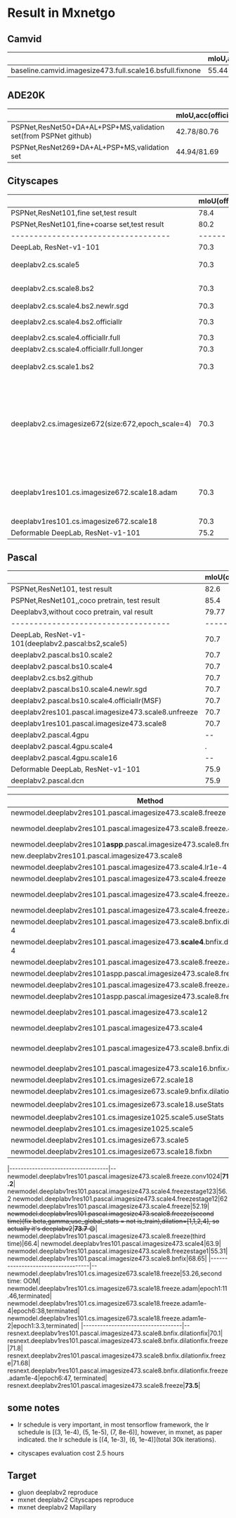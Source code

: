 # Result in Mxnetgo

## Camvid

|                                   | mIoU,acc(official) | mIoU(my)  |
|-----------------------------------|------|-------|
|baseline.camvid.imagesize473.full.scale16.bsfull.fixnone|55.44|?|


## ADE20K

|                                   | mIoU,acc(official) | mIoU(my)  |
|-----------------------------------|------|-------|
|PSPNet,ResNet50+DA+AL+PSP+MS,validation set(from PSPNet github)|42.78/80.76|?|
|PSPNet,ResNet269+DA+AL+PSP+MS,validation set|44.94/81.69|?|

## Cityscapes
|                                   | mIoU(official) | mIoU  |
|-----------------------------------|------|-------|
|PSPNet,ResNet101,fine set,test result|78.4||
|PSPNet,ResNet101,fine+coarse set,test result|80.2||
|-----------------------------------|------|-------|
| DeepLab, ResNet-v1-101            | 70.3 | -- |
| deeplabv2.cs.scale5           | 70.3 | 62.25（new code） |
| deeplabv2.cs.scale8.bs2           | 70.3 | 61.5（new code） |
| deeplabv2.cs.scale4.bs2.newlr.sgd| 70.3| 62.6|
|deeplabv2.cs.scale4.bs2.officiallr| 70.3|67.18(new code)
|deeplabv2.cs.scale4.officiallr.full|70.3| 68.95|
|deeplabv2.cs.scale4.officiallr.full.longer|70.3|**69.4**|
|deeplabv2.cs.scale1.bs2| 70.3 | 50.~（new code） |
|deeplabv2.cs.imagesize672(size:672,epoch_scale=4)|70.3|65,because epoch_scale is too small, it should be 18, however, the dataload speed is too slow in mxnetgo|
|deeplabv1res101.cs.imagesize672.scale18.adam|70.3|44.99 in epoch 6, stopped because of OOM|
|deeplabv1res101.cs.imagesize672.scale18|70.3|48.4|
| Deformable DeepLab, ResNet-v1-101 | 75.2 |-- |


## Pascal 
|                                   | mIoU(official) | mIoU|
|-----------------------------------|------|------|
PSPNet,ResNet101, test result|82.6||
PSPNet,ResNet101,,coco pretrain, test result|85.4||
|Deeplabv3,without coco pretrain, val result|79.77||
|-----------------------------------|------|------|
| DeepLab, ResNet-v1-101(deeplabv2.pascal:bs2,scale5)| 70.7 | 67.2 |
|deeplabv2.pascal.bs10.scale2 | 70.7  | 61 |
|deeplabv2.pascal.bs10.scale4| 70.7| 63.~|
|deeplabv2.cs.bs2.github| 70.7| 65|
|deeplabv2.pascal.bs10.scale4.newlr.sgd| 70.7  | 66.9(msf:67.9)|
|deeplabv2.pascal.bs10.scale4.officiallr(MSF)| 70.7 |**70.45**|
deeplabv2res101.pascal.imagesize473.scale8.unfreeze|70.7|67|
|deeplabv1res101.pascal.imagesize473.scale8|70.7|69.3|
|deeplabv2.pascal.4gpu|--|70.5|
|deeplabv2.pascal.4gpu.scale4|.|70.99|
|deeplabv2.pascal.4gpu.scale16|--|71.7|
| Deformable DeepLab, ResNet-v1-101 | 75.9 | 74.2 |
|deeplabv2.pascal.dcn| 75.9 |  **74.7**|


|                     Method      | mIoU|
|-----------------------------------|------|
|newmodel.deeplabv2res101.pascal.imagesize473.scale8.freeze|60,second time **73.3**|
|newmodel.deeplabv2res101.pascal.imagesize473.scale8.freeze.4gpu|74.3, test result:[73.86](http://host.robots.ox.ac.uk:8080/anonymous/RDXEOF.html)|
|newmodel.deeplabv2res101**aspp**.pascal.imagesize473.scale8.freeze|**73.5**|
|new.deeplabv2res101.pascal.imagesize473.scale8|59.64|
|newmodel.deeplabv2res101.pascal.imagesize473.scale4.lr1e-4|56|
|newmodel.deeplabv2res101.pascal.imagesize473.scale4.freeze|59.5|
|newmodel.deeplabv2res101.pascal.imagesize473.scale4.freeze.adam|4 in epoch1,2,3, stopped|
|newmodel.deeplabv2res101.pascal.imagesize473.scale4.freeze.adam|59.1|
newmodel.deeplabv2res101.pascal.imagesize473.scale8.bnfix.dilationfix.adam1e-4|65.25|
newmodel.deeplabv2res101.pascal.imagesize473.**scale4**.bnfix.dilationfix.adam1e-4|none|
newmodel.deeplabv2res101.pascal.imagesize473.scale8.freeze.adam|61.67|
newmodel.deeplabv2res101aspp.pascal.imagesize473.scale8.freeze.adam1e-4|epoch7:58,terminated|
newmodel.deeplabv2res101.pascal.imagesize473.scale8.freeze.adam1e-4|**72.88**|
newmodel.deeplabv2res101aspp.pascal.imagesize473.scale8.freeze.dcn|72|
|newmodel.deeplabv2res101.pascal.imagesize473.scale12|57.7% in epoch 7,stucked|
|newmodel.deeplabv2res101.pascal.imagesize473.scale4|60.3
|newmodel.deeplabv2res101.pascal.imagesize473.scale8.bnfix.dilationfix|epoch7:72,got stuck,second time: **73.2**|
newmodel.deeplabv2res101.pascal.imagesize473.scale16.bnfix.dilationfix.4gpu|**74.1**|
|newmodel.deeplabv2res101.cs.imagesize672.scale18|stopped, no use|
newmodel.deeplabv2res101.cs.imagesize673.scale9.bnfix.dilationfix|53.4|
newmodel.deeplabv2res101.cs.imagesize673.scale18.useStats|:question:|
newmodel.deeplabv2res101.cs.imagesize1025.scale5.useStats|45.7|
newmodel.deeplabv2res101.cs.imagesize1025.scale5|44.8|
newmodel.deeplabv2res101.cs.imagesize673.scale5|50.8,50.89|
newmodel.deeplabv2res101.cs.imagesize673.scale18.fixbn|53.76|

|-----------------------------------|--
newmodel.deeplabv1res101.pascal.imagesize473.scale8.freeze.conv1024|**71.2**|
newmodel.deeplabv1res101.pascal.imagesize473.scale4.freezestage123|56.2
newmodel.deeplabv1res101.pascal.imagesize473.scale4.freezestage12|62
newmodel.deeplabv1res101.pascal.imagesize473.scale4.freeze|52.19|
~~newmodel.deeplabv1res101.pascal.imagesize473.scale8.freeze(second time)(fix beta,gamma;use_global_stats = not is_train),dilation=[1,1,2,4], so actually it's deeplabv2~~|~~**73.7** :smile:~~|
newmodel.deeplabv1res101.pascal.imagesize473.scale8.freeze(third time)|66.4|
newmodel.deeplabv1res101.pascal.imagesize473.scale4|63.9|
newmodel.deeplabv1res101.pascal.imagesize473.scale8.freezestage1|55.31|
newmodel.deeplabv1res101.pascal.imagesize473.scale8.bnfix|68.65|
|-----------------------------------|--
newmodel.deeplabv1res101.cs.imagesize673.scale18.freeze|53.26,second time: OOM|
newmodel.deeplabv1res101.cs.imagesize673.scale18.freeze.adam|epoch1:11.46,terminated|
newmodel.deeplabv1res101.cs.imagesize673.scale18.freeze.adam1e-4|epoch6:38,terminated|
newmodel.deeplabv1res101.cs.imagesize673.scale18.freeze.adam1e-2|epoch1:3.3,terminated|
|-----------------------------------|--
resnext.deeplabv1res101.pascal.imagesize473.scale8.bnfix.dilationfix|70.1|
resnext.deeplabv1res101.pascal.imagesize473.scale8.bnfix.dilationfix.freeze|71.8|
resnext.deeplabv2res101.pascal.imagesize473.scale8.bnfix.dilationfix.freeze|71.68|
resnext.deeplabv1res101.pascal.imagesize473.scale8.bnfix.dilationfix.freeze.adam1e-4|epoch6:47, terminated|
resnext.deeplabv2res101.pascal.imagesize473.scale8.freeze|**73.5**|

## some notes

* lr schedule is very important, in most tensorflow framework, the lr schedule is [(3, 1e-4), (5, 1e-5), (7, 8e-6)], however, in mxnet, as paper indicated. the lr schedule is [(4, 1e-3), (6, 1e-4)](total 30k iterations).

* cityscapes evaluation cost 2.5 hours

## Target

* gluon deeplabv2 reproduce
* mxnet deeplabv2 Cityscapes reproduce
* mxnet deeplabv2 Mapillary 
